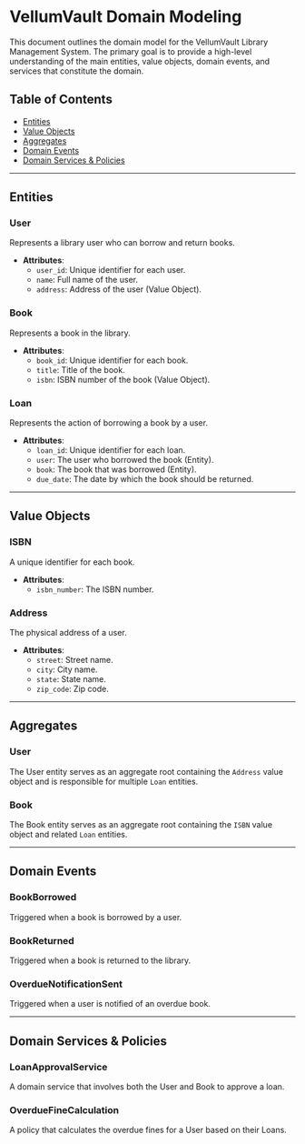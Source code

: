 # VellumVault Domain Modeling

This document outlines the domain model for the VellumVault Library Management System. The primary goal is to provide a high-level understanding of the main entities, value objects, domain events, and services that constitute the domain.

## Table of Contents

- [Entities](#entities)
- [Value Objects](#value-objects)
- [Aggregates](#aggregates)
- [Domain Events](#domain-events)
- [Domain Services & Policies](#domain-services--policies)

---

## Entities

### User

Represents a library user who can borrow and return books.

- **Attributes**:
  - `user_id`: Unique identifier for each user.
  - `name`: Full name of the user.
  - `address`: Address of the user (Value Object).

### Book

Represents a book in the library.

- **Attributes**:
  - `book_id`: Unique identifier for each book.
  - `title`: Title of the book.
  - `isbn`: ISBN number of the book (Value Object).

### Loan

Represents the action of borrowing a book by a user.

- **Attributes**:
  - `loan_id`: Unique identifier for each loan.
  - `user`: The user who borrowed the book (Entity).
  - `book`: The book that was borrowed (Entity).
  - `due_date`: The date by which the book should be returned.

---

## Value Objects

### ISBN

A unique identifier for each book.

- **Attributes**:
  - `isbn_number`: The ISBN number.

### Address

The physical address of a user.

- **Attributes**:
  - `street`: Street name.
  - `city`: City name.
  - `state`: State name.
  - `zip_code`: Zip code.

---

## Aggregates

### User

The User entity serves as an aggregate root containing the `Address` value object and is responsible for multiple `Loan` entities.

### Book

The Book entity serves as an aggregate root containing the `ISBN` value object and related `Loan` entities.

---

## Domain Events

### BookBorrowed

Triggered when a book is borrowed by a user.

### BookReturned

Triggered when a book is returned to the library.

### OverdueNotificationSent

Triggered when a user is notified of an overdue book.

---

## Domain Services & Policies

### LoanApprovalService

A domain service that involves both the User and Book to approve a loan.

### OverdueFineCalculation

A policy that calculates the overdue fines for a User based on their Loans.
